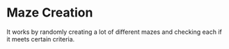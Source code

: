 # Maze Creation

It works by randomly creating a lot of different 
mazes and checking each if it meets certain criteria.
